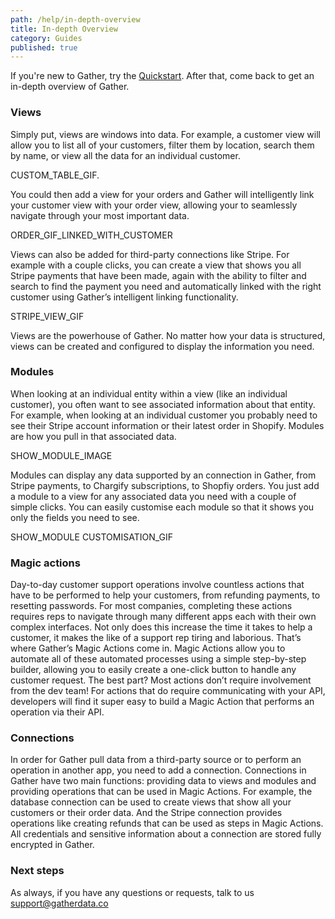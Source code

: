 ```yaml
---
path: /help/in-depth-overview
title: In-depth Overview
category: Guides
published: true
---
```


If you're new to Gather, try the [Quickstart](quickstart). After that, come back to get an in-depth overview of Gather.

### Views

Simply put, views are windows into data. For example, a customer view will allow you to list all of your customers, filter them by location, search them by name, or view all the data for an individual customer.

CUSTOM_TABLE_GIF.

You could then add a view for your orders and Gather will intelligently link your customer view with your order view, allowing your to seamlessly navigate through your most important data.

ORDER_GIF_LINKED_WITH_CUSTOMER

Views can also be added for third-party connections like Stripe. For example with a couple clicks, you can create a view that shows you all Stripe payments that have been made, again with the ability to filter and search to find the payment you need and automatically linked with the right customer using Gather’s intelligent linking functionality.

STRIPE_VIEW_GIF

Views are the powerhouse of Gather. No matter how your data is structured, views can be created and configured to display the information you need.

### Modules

When looking at an individual entity within a view (like an individual customer), you often want to see associated information about that entity. For example, when looking at an individual customer you probably need to see their Stripe account information or their latest order in Shopify. Modules are how you pull in that associated data.

SHOW_MODULE_IMAGE

Modules can display any data supported by an connection in Gather, from Stripe payments, to Chargify subscriptions, to Shopfiy orders. You just add a module to a view for any associated data you need with a couple of simple clicks. You can easily customise each module so that it shows you only the fields you need to see.

SHOW_MODULE CUSTOMISATION_GIF

### Magic actions

Day-to-day customer support operations involve countless actions that have to be performed to help your customers, from refunding payments, to resetting passwords. For most companies, completing these actions requires reps to navigate through many different apps each with their own complex interfaces. Not only does this increase the time it takes to help a customer, it makes the like of a support rep tiring and laborious. That’s where Gather’s Magic Actions come in. Magic Actions allow you to automate all of these automated processes using a simple step-by-step builder, allowing you to easily create a one-click button to handle any customer request. The best part? Most actions don’t require involvement from the dev team! For actions that do require communicating with your API, developers will find it super easy to build a Magic Action that performs an operation via their API.

### Connections

In order for Gather pull data from a third-party source or to perform an operation in another app, you need to add a connection. Connections in Gather have two main functions: providing data to views and modules and providing operations that can be used in Magic Actions. For example, the database connection can be used to create views that show all your customers or their order data. And the Stripe connection provides operations like creating refunds that can be used as steps in Magic Actions. All credentials and sensitive information about a connection are stored fully encrypted in Gather.

### Next steps

As always, if you have any questions or requests, talk to us [support@gatherdata.co](mailto:support@gatherdata.co)
